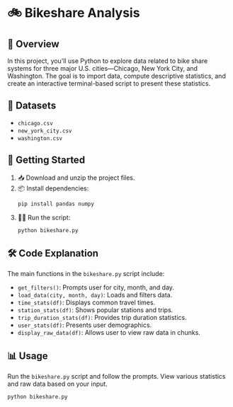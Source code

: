 # 🚲 Bikeshare Analysis

## 🌟 Overview
In this project, you'll use Python to explore data related to bike share systems for three major U.S. cities—Chicago, New York City, and Washington. The goal is to import data, compute descriptive statistics, and create an interactive terminal-based script to present these statistics.

## 📂 Datasets
- `chicago.csv`
- `new_york_city.csv`
- `washington.csv`

## 🚀 Getting Started
1. 📥 Download and unzip the project files.
2. 📦 Install dependencies:
    ```bash
    pip install pandas numpy
    ```
3. 🏃‍♂️ Run the script:
    ```bash
    python bikeshare.py
    ```

## 🛠️ Code Explanation
The main functions in the `bikeshare.py` script include:
- `get_filters()`: Prompts user for city, month, and day.
- `load_data(city, month, day)`: Loads and filters data.
- `time_stats(df)`: Displays common travel times.
- `station_stats(df)`: Shows popular stations and trips.
- `trip_duration_stats(df)`: Provides trip duration statistics.
- `user_stats(df)`: Presents user demographics.
- `display_raw_data(df)`: Allows user to view raw data in chunks.

## 📊 Usage
Run the `bikeshare.py` script and follow the prompts. View various statistics and raw data based on your input.

```bash
python bikeshare.py
